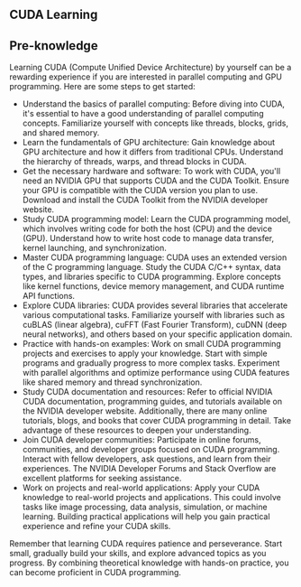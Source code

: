 ## CUDA Learning

## Pre-knowledge
  Learning CUDA (Compute Unified Device Architecture) by yourself can be a rewarding experience if you are interested in parallel computing and GPU programming. Here are some steps to get started:
  - Understand the basics of parallel computing: Before diving into CUDA, it's essential to have a good understanding of parallel computing concepts. Familiarize yourself with concepts like threads, blocks, grids, and shared memory.
  - Learn the fundamentals of GPU architecture: Gain knowledge about GPU architecture and how it differs from traditional CPUs. Understand the hierarchy of threads, warps, and thread blocks in CUDA.
  - Get the necessary hardware and software: To work with CUDA, you'll need an NVIDIA GPU that supports CUDA and the CUDA Toolkit. Ensure your GPU is compatible with the CUDA version you plan to use. Download and install the CUDA Toolkit from the NVIDIA developer website.
  - Study CUDA programming model: Learn the CUDA programming model, which involves writing code for both the host (CPU) and the device (GPU). Understand how to write host code to manage data transfer, kernel launching, and synchronization.
  - Master CUDA programming language: CUDA uses an extended version of the C programming language. Study the CUDA C/C++ syntax, data types, and libraries specific to CUDA programming. Explore concepts like kernel functions, device memory management, and CUDA runtime API functions.
  - Explore CUDA libraries: CUDA provides several libraries that accelerate various computational tasks. Familiarize yourself with libraries such as cuBLAS (linear algebra), cuFFT (Fast Fourier Transform), cuDNN (deep neural networks), and others based on your specific application domain.
  - Practice with hands-on examples: Work on small CUDA programming projects and exercises to apply your knowledge. Start with simple programs and gradually progress to more complex tasks. Experiment with parallel algorithms and optimize performance using CUDA features like shared memory and thread synchronization.
  - Study CUDA documentation and resources: Refer to official NVIDIA CUDA documentation, programming guides, and tutorials available on the NVIDIA developer website. Additionally, there are many online tutorials, blogs, and books that cover CUDA programming in detail. Take advantage of these resources to deepen your understanding.
  - Join CUDA developer communities: Participate in online forums, communities, and developer groups focused on CUDA programming. Interact with fellow developers, ask questions, and learn from their experiences. The NVIDIA Developer Forums and Stack Overflow are excellent platforms for seeking assistance.
  - Work on projects and real-world applications: Apply your CUDA knowledge to real-world projects and applications. This could involve tasks like image processing, data analysis, simulation, or machine learning. Building practical applications will help you gain practical experience and refine your CUDA skills.

Remember that learning CUDA requires patience and perseverance. Start small, gradually build your skills, and explore advanced topics as you progress. By combining theoretical knowledge with hands-on practice, you can become proficient in CUDA programming.
